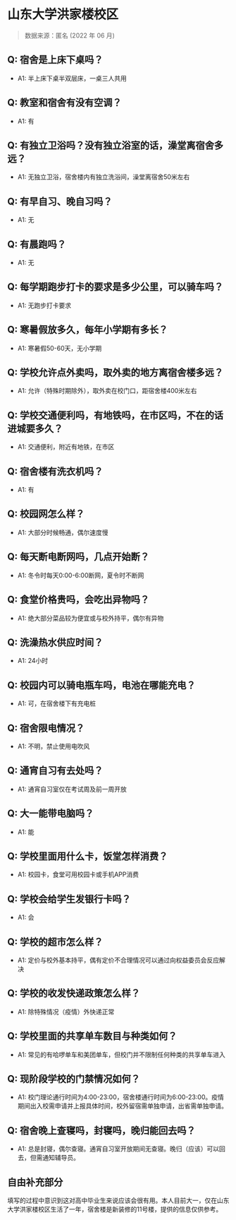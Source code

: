 # 山东大学洪家楼校区

> 数据来源：匿名 (2022 年 06 月)

## Q: 宿舍是上床下桌吗？

- A1: 半上床下桌半双层床，一桌三人共用

## Q: 教室和宿舍有没有空调？

- A1: 有

## Q: 有独立卫浴吗？没有独立浴室的话，澡堂离宿舍多远？

- A1: 无独立卫浴，宿舍楼内有独立洗浴间，澡堂离宿舍50米左右

## Q: 有早自习、晚自习吗？

- A1: 无

## Q: 有晨跑吗？

- A1: 无

## Q: 每学期跑步打卡的要求是多少公里，可以骑车吗？

- A1: 无跑步打卡要求

## Q: 寒暑假放多久，每年小学期有多长？

- A1: 寒暑假50-60天，无小学期

## Q: 学校允许点外卖吗，取外卖的地方离宿舍楼多远？

- A1: 允许（特殊时期除外），取外卖在校门口，距宿舍楼400米左右

## Q: 学校交通便利吗，有地铁吗，在市区吗，不在的话进城要多久？

- A1: 交通便利，附近有地铁，在市区

## Q: 宿舍楼有洗衣机吗？

- A1: 有

## Q: 校园网怎么样？

- A1: 大部分时候畅通，偶尔速度慢

## Q: 每天断电断网吗，几点开始断？

- A1: 冬令时每天0:00-6:00断网，夏令时不断网

## Q: 食堂价格贵吗，会吃出异物吗？

- A1: 绝大部分菜品较为便宜或与校外持平，偶尔有异物

## Q: 洗澡热水供应时间？

- A1: 24小时

## Q: 校园内可以骑电瓶车吗，电池在哪能充电？

- A1: 可，在宿舍楼下有充电桩

## Q: 宿舍限电情况？

- A1: 不明，禁止使用电吹风

## Q: 通宵自习有去处吗？

- A1: 通宵自习室仅在考试周及前一周开放

## Q: 大一能带电脑吗？

- A1: 能

## Q: 学校里面用什么卡，饭堂怎样消费？

- A1: 校园卡，食堂可用校园卡或手机APP消费

## Q: 学校会给学生发银行卡吗？

- A1: 会

## Q: 学校的超市怎么样？

- A1: 定价与校外基本持平，偶有定价不合理情况可以通过向权益委员会反应解决

## Q: 学校的收发快递政策怎么样？

- A1: 除特殊情况（疫情）外快递正常

## Q: 学校里面的共享单车数目与种类如何？

- A1: 常见的有哈啰单车和美团单车，但校门并不限制任何种类的共享单车进入

## Q: 现阶段学校的门禁情况如何？

- A1: 校门理论通行时间为4:00-23:00，宿舍楼通行时间为6:00-23:00。疫情期间出入校需申请并上报具体时间，校外留宿需单独申请，出省需单独申请。

## Q: 宿舍晚上查寝吗，封寝吗，晚归能回去吗？

- A1: 总是封寝，偶尔查寝。通宵自习室开放期间无查寝。晚归（应该）可以回去，但需通知辅导员。

## 自由补充部分

填写的过程中意识到这对高中毕业生来说应该会很有用。本人目前大一，仅在山东大学洪家楼校区生活了一年，宿舍楼是新装修的11号楼，提供的信息仅供参考。